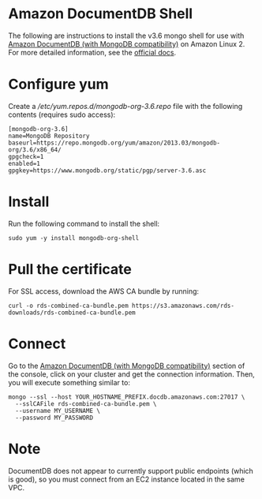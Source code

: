 # Amazon DocumentDB Shell

The following are instructions to install the v3.6 mongo shell for use with [Amazon DocumentDB (with MongoDB compatibility)](https://aws.amazon.com/documentdb/) on Amazon Linux 2. For more detailed information, see the [official docs](https://docs.aws.amazon.com/documentdb/latest/developerguide/getting-started.connect.html).

# Configure yum

Create a */etc/yum.repos.d/mongodb-org-3.6.repo* file with the following contents (requires sudo access):

```
[mongodb-org-3.6]
name=MongoDB Repository
baseurl=https://repo.mongodb.org/yum/amazon/2013.03/mongodb-org/3.6/x86_64/
gpgcheck=1
enabled=1
gpgkey=https://www.mongodb.org/static/pgp/server-3.6.asc
```

# Install

Run the following command to install the shell:

```
sudo yum -y install mongodb-org-shell
```

# Pull the certificate

For SSL access, download the AWS CA bundle by running:

```
curl -o rds-combined-ca-bundle.pem https://s3.amazonaws.com/rds-downloads/rds-combined-ca-bundle.pem
```

# Connect

Go to the [Amazon DocumentDB (with MongoDB compatibility)](https://console.aws.amazon.com/docdb/home#clusters) section of the console, click on your cluster and get the connection information. Then, you will execute something similar to:

```
mongo --ssl --host YOUR_HOSTNAME_PREFIX.docdb.amazonaws.com:27017 \
  --sslCAFile rds-combined-ca-bundle.pem \
  --username MY_USERNAME \
  --password MY_PASSWORD
```

# Note

DocumentDB does not appear to currently support public endpoints (which is good), so you must connect from an EC2 instance located in the same VPC.


